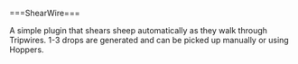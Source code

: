===ShearWire===

A simple plugin that shears sheep automatically as they walk through Tripwires. 1-3 drops are generated and can be picked up manually or using Hoppers.
